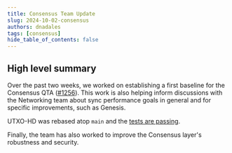 ```yaml
---
title: Consensus Team Update
slug: 2024-10-02-consensus
authors: dnadales
tags: [consensus]
hide_table_of_contents: false
---
```


## High level summary

Over the past two weeks, we worked on establishing a first baseline for the Consensus QTA ([#1256](https://github.com/IntersectMBO/ouroboros-consensus/issues/1256)).
This work is also helping inform discussions with the Networking team about sync performance goals in general and for specific improvements, such as Genesis.

UTXO-HD was rebased atop `main` and the [tests are passing](https://tests.cardano.intersectmbo.org/test_results/node/utxo_hd_9_1_1.html).

Finally, the team has also worked to improve the Consensus layer's robustness and security.
